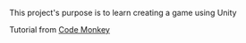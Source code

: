 This project's purpose is to learn creating a game using Unity

Tutorial from [Code Monkey](https://unitycodemonkey.com/kitchenchaoscourse.php)
